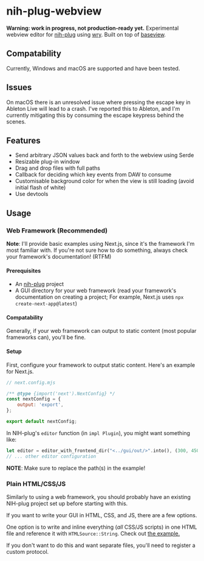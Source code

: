 # nih-plug-webview

**Warning: work in progress, not production-ready yet.**
Experimental webview editor for [nih-plug](https://github.com/robbert-vdh/nih-plug) using [wry](https://github.com/tauri-apps/wry).
Built on top of [baseview](https://github.com/RustAudio/baseview).

## Compatability

Currently, Windows and macOS are supported and have been tested.

## Issues

On macOS there is an unresolved issue where pressing the escape key in Ableton Live will lead to a crash.
I've reported this to Ableton, and I'm currently mitigating this by consuming the escape keypress behind the scenes.

## Features
- Send arbitrary JSON values back and forth to the webview using Serde
- Resizable plug-in window
- Drag and drop files with full paths
- Callback for deciding which key events from DAW to consume 
- Customisable background color for when the view is still loading (avoid initial flash of white)
- Use devtools

## Usage

### Web Framework (Recommended)
**Note**: I'll provide basic examples using Next.js, since it's the framework I'm most familiar with. If you're not sure how to do something, always check your framework's documentation! (RTFM)
#### Prerequisites
- An [nih-plug](https://github.com/robbert-vdh/nih-plug) project
- A GUI directory for your web framework
    (read your framework's documentation on creating a project; For example, Next.js uses `npx create-next-app@latest`)

#### Compatability
Generally, if your web framework can output to static content (most popular frameworks can), you'll be fine. 

#### Setup
First, configure your framework to output static content. Here's an example for Next.js. 

```mjs
// next.config.mjs

/** @type {import('next').NextConfig} */
const nextConfig = {
    output: 'export',
};

export default nextConfig;
```

In NIH-plug's `editor` function (in `impl Plugin`), you might want something like:

```rust
let editor = editor_with_frontend_dir("<../gui/out/>".into(), (300, 450), None)
// ... other editor configuration
```
**NOTE**: Make sure to replace the path(s) in the example!

### Plain HTML/CSS/JS
Similarly to using a web framework, you should probably have an existing NIH-plug project set up before starting with this. 

If you want to write your GUI in HTML, CSS, and JS, there are a few options.

One option is to write and inline everything (*all* CSS/JS scripts) in one HTML file and reference it with `HTMLSource::String`. Check out [the example.](https://github.com/maxjvh/nih-plug-webview/blob/main/example/src/)

If you don't want to do this and want separate files, you'll need to register a custom protocol. 